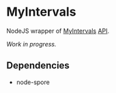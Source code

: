 # MyIntervals

NodeJS wrapper of [MyIntervals](http://www.myintervals.com) [API](http://www.myintervals.com/api/).

*Work in progress.*

## Dependencies

* node-spore
